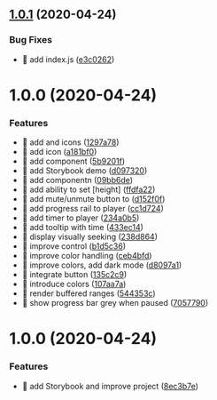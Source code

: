 ## [1.0.1](https://github.com/streamich/react-simple-player/compare/v1.0.0...v1.0.1) (2020-04-24)


### Bug Fixes

* 🐛 add index.js ([e3c0262](https://github.com/streamich/react-simple-player/commit/e3c02625adbd37885dd49387b06d4739ca701705))

# 1.0.0 (2020-04-24)


### Features

* 🎸 add <Muted> and <Volume> icons ([1297a78](https://github.com/streamich/react-simple-player/commit/1297a783946c9f0810f747a7173c305b659598a0))
* 🎸 add <Play> icon ([a181bf0](https://github.com/streamich/react-simple-player/commit/a181bf056b07dd8e476007c12c7309406cb0be0d))
* 🎸 add <Player> component ([5b9201f](https://github.com/streamich/react-simple-player/commit/5b9201fe12bb304f5cea89d0d71061486faf65df))
* 🎸 add <Player> Storybook demo ([d097320](https://github.com/streamich/react-simple-player/commit/d097320cf4bfba6da51194319a69d24d631a2f07))
* 🎸 add <Rail> componentn ([09bb6de](https://github.com/streamich/react-simple-player/commit/09bb6de919e204a98b3d5e2c7ceda193cb2640e5))
* 🎸 add ability to set <Player> [height] ([ffdfa22](https://github.com/streamich/react-simple-player/commit/ffdfa22f66838de9174f7989a8680b1ee77c51d1))
* 🎸 add mute/unmute button to <Player> ([d152f0f](https://github.com/streamich/react-simple-player/commit/d152f0ff42853928f396a94079d952ef0281ad97))
* 🎸 add progress rail to player ([cc1d724](https://github.com/streamich/react-simple-player/commit/cc1d7240b9f2423112ff25a11b08366416c34e86))
* 🎸 add timer to player ([234a0b5](https://github.com/streamich/react-simple-player/commit/234a0b5dd16cb49bade82fa50afacbb4f3cfb278))
* 🎸 add tooltip with time ([433ec14](https://github.com/streamich/react-simple-player/commit/433ec144a559e269a9d04064433b348c062631f9))
* 🎸 display visually seeking ([238d864](https://github.com/streamich/react-simple-player/commit/238d8646a08fcd1c5cfc07c805cafd94868291a5))
* 🎸 improve <Volume> control ([b1d5c36](https://github.com/streamich/react-simple-player/commit/b1d5c368b448a094f151e08f7503e92949f87f92))
* 🎸 improve color handling ([ceb4bfd](https://github.com/streamich/react-simple-player/commit/ceb4bfd5f5bc73a928fa7adc3a895d56980246de))
* 🎸 improve colors, add dark mode ([d8097a1](https://github.com/streamich/react-simple-player/commit/d8097a17e054bb7e59efb37d891aff3dcd13115a))
* 🎸 integrate <Pause> button ([135c2c9](https://github.com/streamich/react-simple-player/commit/135c2c978e2c0d10929bb83516490ab65d2480b1))
* 🎸 introduce colors ([107aa7a](https://github.com/streamich/react-simple-player/commit/107aa7a44dbdd1f9de09c7486db0b3ee25ca2d37))
* 🎸 render buffered ranges ([544353c](https://github.com/streamich/react-simple-player/commit/544353cb66c2f7302754c755f67b0956858c4164))
* 🎸 show progress bar grey when paused ([7057790](https://github.com/streamich/react-simple-player/commit/7057790fc6f87bb46c5ebd6d6882f16e31565a84))

# 1.0.0 (2020-04-24)


### Features

* 🎸 add Storybook and improve project ([8ec3b7e](https://github.com/streamich/template-react-library/commit/8ec3b7e798104c01924c9a158b515f9a10308888))
